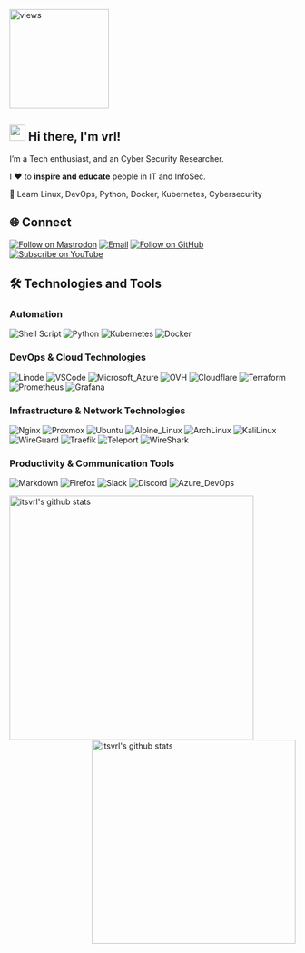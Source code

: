 <a href="https://github.com/itsvrl"><img alt="views" title="Github views" src="https://komarev.com/ghpvc/?username=itsvrl&style=for-the-badge" width="175"/></a>
## <img src="https://media.giphy.com/media/hvRJCLFzcasrR4ia7z/giphy.gif" width="28"> Hi there, I'm vrl!
I’m a Tech enthusiast, and an Cyber Security Researcher.

I ❤️ to **inspire and educate** people in IT and InfoSec.

🚀 Learn Linux, DevOps, Python, Docker, Kubernetes, Cybersecurity
## 🌐 Connect
<p align="left">
  <a href="https://infosec.exchange/@vrl"><img title="Follow on Mastrodon" src="https://img.shields.io/badge/Mastodon-931d22?style=for-the-badge&logo=mastodon&logoColor=white"/></a>
  <a href="mailto:me@vrl.sh"><img title="Email" src="https://img.shields.io/badge/Protonmail-1F2851?style=for-the-badge&logo=protonmail&logoColor=white"/></a>
  <a href="https://github.com/itsvrl"><img title="Follow on GitHub" src="https://img.shields.io/badge/GitHub-100000?style=for-the-badge&logo=github&logoColor=white"/></a>
  <a href="https://www.youtube.com/@_vr?sub_confirmation=1"><img title="Subscribe on YouTube" src="https://img.shields.io/badge/YouTube-9A0A0A?style=for-the-badge&logo=youtube&logoColor=white"/></a>
</p>

## 🛠️ Technologies and Tools
### Automation
<p>
  <img alt="Shell Script" src="https://img.shields.io/badge/Shell_Script%20-282C34.svg?&style=for-the-badge&logo=gnu-bash&logoColor=white"/>
  <img alt="Python" src="https://img.shields.io/badge/-Python-407EAF?style=for-the-badge&&logo=python&logoColor=white" />
  <img alt="Kubernetes" src="https://img.shields.io/badge/-Kubernetes-326CE5?style=for-the-badge&&logo=kubernetes&logoColor=white" />
  <img alt="Docker" src="https://img.shields.io/badge/-Docker-2496ED?style=for-the-badge&&logo=docker&logoColor=white" />
</p>

### DevOps & Cloud Technologies
<p>
  <img alt="Linode" src="https://img.shields.io/badge/-Linode-1CB35C?style=for-the-badge&&logo=linode&logoColor=white" />
  <img alt="VSCode" src="https://img.shields.io/badge/-VSCode-007ACC?style=for-the-badge&&logo=visual-studio-code&logoColor=white" />
  <img alt="Microsoft_Azure" src="https://img.shields.io/badge/-Microsoft_Azure-007ACC?style=for-the-badge&&logo=microsoft-azure&logoColor=white" />
  <img alt="OVH" src="https://img.shields.io/badge/-OVH_Cloud_Hosting-000E9C?style=for-the-badge&&logo=ovh&logoColor=white" />
  <img alt="Cloudflare" src="https://img.shields.io/badge/-Cloudflare-F38020?style=for-the-badge&&logo=cloudflare&logoColor=white" />
  <img alt="Terraform" src="https://img.shields.io/badge/-Terraform-7B42BC?style=for-the-badge&&logo=terraform&logoColor=white" />
  <img alt="Prometheus" src="https://img.shields.io/badge/-Prometheus-E6522C?style=for-the-badge&&logo=prometheus&logoColor=white" />
  <img alt="Grafana" src="https://img.shields.io/badge/-Grafana-F46800?style=for-the-badge&&logo=grafana&logoColor=white" />
</p>

### Infrastructure & Network Technologies
<p>
  
  <img alt="Nginx" src="https://img.shields.io/badge/-Nginx-009639?style=for-the-badge&&logo=nginx&logoColor=white" />
  <img alt="Proxmox" src="https://img.shields.io/badge/-Proxmox-E57000?style=for-the-badge&&logo=proxmox&logoColor=white" /> 
  <img alt="Ubuntu" src="https://img.shields.io/badge/-Ubuntu-E95420?style=for-the-badge&&logo=ubuntu&logoColor=white" /> 
  <img alt="Alpine_Linux" src="https://img.shields.io/badge/-Alpine_Linux-0D597F?style=for-the-badge&&logo=alpine-linux&logoColor=white" />
  <img alt="ArchLinux" src="https://img.shields.io/badge/-Arch_Linux-1793D1?style=for-the-badge&&logo=arch-linux&logoColor=white" />
  <img alt="KaliLinux" src="https://img.shields.io/badge/-Kali_Linux-557C94?style=for-the-badge&&logo=kali-linux&logoColor=white" />
  <img alt="WireGuard" src="https://img.shields.io/badge/-WireGuard-88171A?style=for-the-badge&&logo=wireguard&logoColor=white" /> 
  <img alt="Traefik" src="https://img.shields.io/badge/-Traefik-007ACC?style=for-the-badge&&logo=traefik&logoColor=white" />
  <img alt="Teleport" src="https://img.shields.io/badge/-Teleport-512FC9?style=for-the-badge&&logo=teleport&logoColor=white" />
  <img alt="WireShark" src="https://img.shields.io/badge/-WireShark-1679A7?style=for-the-badge&&logo=wireshark&logoColor=white" /> 
</p>

### Productivity & Communication Tools
<p>
  <img alt="Markdown" src="https://img.shields.io/badge/Markdown-282C34.svg?&style=for-the-badge&logo=markdown&logoColor=white"/>
  <img alt="Firefox" src="https://img.shields.io/badge/-Firefox-FB542B?style=for-the-badge&&logo=firefox&logoColor=white" /> 
  <img alt="Slack" src="https://img.shields.io/badge/-Slack-4A154B?style=for-the-badge&&logo=slack&logoColor=white" /> 
  <img alt="Discord" src="https://img.shields.io/badge/-Discord-5865F2?style=for-the-badge&&logo=discord&logoColor=white" />
  <img alt="Azure_DevOps" src="https://img.shields.io/badge/-Azure_DevOps-007ACC?style=for-the-badge&&logo=azure-devops&logoColor=white" />
</p>



<img align="left" width="430" height="auto" alt="itsvrl's github stats" src="https://github-readme-stats.vercel.app/api?username=itsvrl&hide_border=true&title_color=0ff54c&icon_color=0ff54c&text_color=c9d1d9&bg_color=0d1117&show_icons=true;count_private=true&amp;include_all_commits=true">

<img align="right" width="359" height="auto" alt="itsvrl's github stats" src="https://github-readme-stats.vercel.app/api/top-langs/?username=itsvrl&hide_border=true&title_color=0ff54c&icon_color=0ff54c&text_color=c9d1d9&bg_color=0d1117&layout=compact&amp;show_icons=true&amp;">

